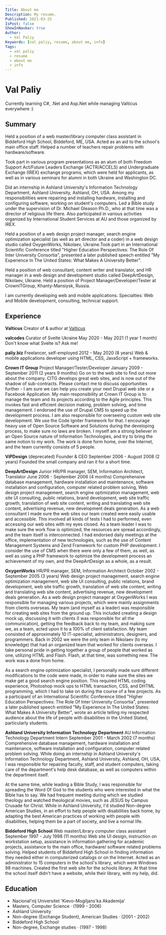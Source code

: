 ```yaml
---
Title: About me
Description: My resume.
Published: 2021-03-25
IsPost: false
ShowInNavbar: true
Author:
  - Val Paliy
Keywords: [val paliy, resume, about me, info]
Tags:
  - val paliy
  - resume
  - about me
  - info
---
```

# Val Paliy

Currently learning C#, .Net and Asp.Net while managing Valticus everywhere :)

## Summary

Held a position of a web master/library computer class assistant
in Biddeford High School, Biddeford, ME, USA. Acted as an aid to
the school's main office staff. Helped a number of teachers repair
problems with hardware/software.

Took part in various program presentations as an alum of both
Freedom Support Act/Future Leaders Exchange (ACTR/ACCELS)
and Undergraduate Exchange (IREX) exchange programs, which
were held for applicants, as well as in various seminars for alumni in
both Ukraine and Washington DC.

Did an internship in Ashland University's Information Technology
Department, Ashland University, Ashland, OH, USA. Among my
responsibilities were repairing and installing hardware, installing and
configuring software, working on student's computers. Led a Bible
study under the supervision of Dr. Michael Gleason Ph.D., who at
that time was a director of religious life there. Also participated in
various activities organized by International Student Services at AU
and those organized by IREX.

Held a position of a web design project manager, search engine
optimization specialist (as well as art director and a coder) in a web
design studio called OxygenWorks, Nikolaev, Ukraine.Took part
in an International Scientific Conference titled "Higher Education
Perspectives: The Role Of Inter University Consortia", presented a
later published speech entitled "My Experience In The United States:
What Makes A University Better".

Held a position of web consultant, content writer and translator,
and HR manager in a web design and development studio called
DeepArtDesign, Nikolaev, Ukraine.
Held a position of Project Manager/Developer/Tester at
CrownITGroup, Khanty-Mansiysk, Russia.

I am currently developing web and mobile applications.
Specialties: Web and Mobile development, consulting, technical
support.

## Experience

**Valticus**
Creator of & author at [Valticus](https://valticus.netlify.app)

**valcodes**
Curator of Svelte Ukraine
May 2020 - May 2021 (1 year 1 month)
Don't know what Svelte is? Ask me!

**paliy.biz**
Freelancer, self-employed
2012 - May 2020 (8 years)
Web & mobile applications developer using HTML, CSS, JavaScript +
frameworks.

**Crown IT Group**
Project Manager/Tester/Developer
January 2009 - September 2011 (2 years 9 months)
Go on to the web site to find out more about the company. CITG develops
great web sites, and is now out of the shadow of sub-contracts. Please contact
me to discuss opportunities further - I am sure we can help you create your
next Drupal web site or a Facebook Application.
My main responsibility at Crown IT Group is to manage the team and its
projects according to the Agile principles. This invokes fast and efficient
decision making, problem solving, and time management. I endorsed the use
of Drupal CMS to speed up the development process. I am also responsible
for overseeing custom web site development. We use the Code Igniter
framework for that. I encourage heavy use of Open Source Software and
Solutions during the developing process, to make sure no laws are broken.
I myself am a strong believer in an Open Source nature of Information
Technologies, and try to bring the same notion to my work. The work is done
form home, over the Internet, and the team currently consists of 5 people.

**ViPDesign**
(deprecated) Founder & CEO
September 2006 - August 2008 (2 years)
Founded the small company and ran it for a short time.

**DeepArtDesign**
Junior HR/PR manager, SEM, Information Architect, Translator
June 2006 - September 2006 (4 months)
Comprehensive database management, hardware installation and
maintenance, software installation and configuration, computer related
problem solving, Web design project management, search engine optimization
management, web site UI consulting, public relations, brand development,
web site traffic growth, translation of web site content, writing and translating
web site content, advertising revenue, new development deals generation.
As a web consultant I made sure the web sites our team created were easily
usable and accessible. This involved all kinds of tests I had to performed, even
accessing our web sites with my eyes closed.
As a team leader I was to make sure the work flow is optimized, the resources
are spread accordingly, and the team itself is interconnected. I had endorsed
daily meetings at the office, implementation of new technologies, such as
the use of Content Management Systems and Zend Framework for custom
PHP development. I consider the use of CMS when there were only a few of
them, as well, as well as using a PHP framework to optimize the development
process an achievement of my own, and the DeepArtDesign as a whole, as a
result.

**OxygenWorks**
HR/PR manager, SEM, Information Architect
October 2002 - September 2005 (3 years)
Web design project management, search engine optimization management,
web site UI consulting, public relations, brand development, web site traffic
growth, translation of web site content, writing and translating web site content,
advertising revenue, new development deals generation. As a web design
project manager at OxygenWorks I was responsible for managing various
projects, which were mainly assignments from clients overseas. My team (and
myself as a leader) was responsible for creating web sites from the ground
up. This included creating a design mock up, discussing it with clients (I was
responsible for all the communication), getting the feedback back to my team,
and making sure we, as a team, acted upon it to a 100% of client satisfaction.
My team consisted of approximately 10 IT-specialist, administrators, designers,
and programmers. Back in 2002 we were the only team in Nikolaev (to my
knowledge) that had an organized team that worked for clients overseas. I
take personal pride in getting together a group of people that worked as one,
utilizing HTML and Flash. Flash, at that time, was something new. The work
was a done from home.

As a search engine optimization specialist, I personally made sure different
modifications to the code were made, in order to make sure the sites we make
get a good search engine position. This required HTML coding experience,
Photoshop mock ups to HTML transaction, CSS, and DHTML programming,
which I had to take on during the course of a few projects.
As a participant of an International Scientific Conference titled "Higher
Education Perspectives: The Role Of Inter University Consortia", presented
a later published speech entitled "My Experience In The United States: What
Makes A University Better", wrote an article telling my respected audience
about the life of people with disabilities in the United Stated, particularly
students.

**Ashland University Information Technology Department**
AU Information Technology Department Intern
September 2001 - March 2002 (7 months)
Comprehensive database management, hardware installation and
maintenance, software installation and configuration, computer related
problem solving. While doing an internship in Ashland University's Information
Technology Department, Ashland University, Ashland, OH, USA, I was
responsible for repairing faculty, staff, and student computers, taking care
of the department's help desk database, as well as computers within the
department itself.

At the same time, while leading a Bible Study, I was responsible for spreading
the Word Of God to the students who were interested in what the Bible has to
say. We had frequent meeting during which we studied theology and watched
theological movies, such as JESUS by Campus Crusade for Christ. While
in Ashland University, I'd studied Non-degree American Studies, in an effort
to help people with disabilities back home, by adapting the best American
practices of working with people with disabilities, helping them be a part of
society, and live a normal life.

**Biddeford High School**
Web master/Library computer class assistant
September 1997 - July 1998 (11 months)
Web site UI design, instruction on workstation setup, assistance in information
gathering for academic projects, assistance to the main office, hardware/
software related problems solving. Helped students of Biddeford High School
in finding information they needed either in computerized catalogs or on the
Internet. Acted as an administrator to 15 computers in the school's library,
which were Windows 98 machines. Created the first web site for the schools
library. At that time the school itself didn't have a website, while their library,
with my help, did.

## Education

- Nacional'nij Universitet 'Kievo-Mogiljans'ka Akademija'
- Masters, Computer Science · (1999 - 2006)
- Ashland University
- Non-degree (Exchange Student), American Studies · (2001 - 2002)
- Biddeford High School
- Non-degree, Exchange studies · (1997 - 1998)
